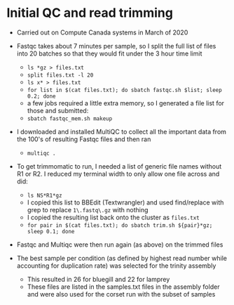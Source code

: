# Initial QC and read trimming
- Carried out on Compute Canada systems in March of 2020

- Fastqc takes about 7 minutes per sample, so I split the full list of files into 20 batches so that they would fit under the 3 hour time limit
	- `ls *gz > files.txt`
	- `split files.txt -l 20`
	- `ls x* > files.txt`
	- `for list in $(cat files.txt); do sbatch fastqc.sh $list; sleep 0.2; done`
	- a few jobs required a little extra memory, so I generated a file list for those and submitted:
	- `sbatch fastqc_mem.sh makeup`

- I downloaded and installed MultiQC to collect all the important data from the 100's of resulting Fastqc files and then ran
	- `multiqc .`

- To get trimmomatic to run, I needed a list of generic file names without R1 or R2.  I reduced my terminal width to only allow one file across and did:
	- `ls NS*R1*gz`
	- I copied this list to BBEdit (Textwrangler) and used find/replace with grep to replace `1\.fastq\.gz` with nothing
	- I copied the resulting list back onto the cluster as `files.txt`
	- `for pair in $(cat files.txt); do sbatch trim.sh ${pair}*gz; sleep 0.1; done`

- Fastqc and Multiqc were then run again (as above) on the trimmed files

- The best sample per condition (as defined by highest read number while accounting for duplication rate) was selected for the trinity assembly
	- This resulted in 26 for bluegill and 22 for lamprey
	- These files are listed in the samples.txt files in the assembly folder and were also used for the corset run with the subset of samples

